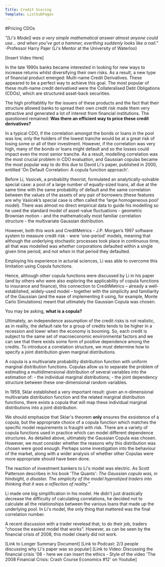 ```yaml
---
Title: Credit Scoring
Template: ListSubPages
---
```


#Pricing CDOs

*"[Li's Model] was a very simple mathematical answer almost anyone could use... and when you've got a hammer, everthing suddenly looks like a nail."* -Professor Harry Pajer (Li's Mentor at the University of Waterloo)

[Insert Video Here]

In the late 1990s banks became interested in looking for new ways to increase returns whilst diversifying their own risks. As a result, a new type of financial product emerged: Multi-name Credit Derivatives. These appeared to be a perfect way to achieve this goal. The most popular of these multi-name credit derivatived were the Collateralised Debt Obligations (CDOs), which are structured asset-back securities. 

The high profitablitiy for the issuers of these products and the fact that their structure allowed banks to spread their own credit risk made them very attractive and generated a lot of interest from financial institutions. The questioned remained: **Was there an efficient way to price these credit derivatives?**

In a typical CDO, if the correlation amongst the  bonds or loans in the pool was low, only the holders of the lowest tranche would be at a great risk of losing some or all of their investment. However, if the correlation was very high, many of the bonds or loans might default and so the losses could impact even the most senior tranche. As a result, modelling correlation was the most crucial problem in CDO evaluation, and Gaussian copulas became the most popular way to do this due to David Li's paper, published in 2000, entitled 'On Default Correlation: A copula function approach'.

Before Li, Vasicek, a probability theorist, formulated an analytically-solvable special case: a pool of a large number of equally-sized loans, all due at the same time with the same probability of default and the same correlation between the values of the assets of any pair of borrowers (these features are why Vasicek’s special case is often called the ‘large homogeneous pool’ model). There was almost no direct empirical data to guide his modelling so he used the standard model of asset-value fluctuations - geometric Brownian motion - and the mathematically most familiar correlation structure - the multivariate Gaussian distribution.

However, both this work and CreditMetrics - J.P. Morgan’s 1997 software system to measure credit risk - were 'one-period’ models, meaning that although the underlying stochastic processes took place in continuous time, all that was modelled was *whether* corporations defaulted within a single given time period, and not *when* in that period they defaulted.

Employing his experience in acturial sciences, Li was able to overcome this limitation using Copula functions. 

Hence, although other copula functions were discussed by Li in his paper (and by others who were also exploring the applicability of copula functions to insurance and finance), this connection to CreditMetrics – already a well-established, widely-used model – together with the simplicity and familiarity of the Gaussian (and the ease of implementing it using, for example, Monte Carlo Simulations) meant that ultimately the Gaussian Copula was chosen. 

You may be asking, **what is a copula?**

Ultimately, an independence assumption of the credit risks is not realistic, as in reality, the default rate for a group of credits tends to be higher in a recession and lower when the economy is booming. So, each credit is subject to the same set of macroeconomic environmental factors and we can see that there exists some form of positive dependence among the credits. To introduce a correlation structure, we must determine how to specify a joint distribution given marginal distributions. 

A copula is a multivariate probability distribution function with uniform marginal distribution functions. Copulas allow us to separate the problem of estimating a multidimensional distribution of several variables into the estimation of:
	- the individual marginal distributions;
	- the joint dependency structure between these one-dimensional random variables. 

In 1959, Sklar established a very important result: given an $n$-dimensional multivariate distribution function and the related marginal distribution functions, there exists a copula that will map these individual marginal distributions into a joint distribution.

We should emphasize that Sklar's theorem **only** ensures the exsistence of a copula, but the appropriate choice of a copula function which matches the specific model requirements is fraught with risk. There are a variety of copula functions used in practice which can model different dependence structures.  As detailed above, ultimately the Gaussian Copula was chosen. However, we must consider whether the reasons why this distribution was chosen were good enough. Perhaps some investigation into the behaviour of the market, along with a wider analysis of whether other Copulas were more appropriate should have been done. 


The reaction of investment bankers to Li's model was electric. As Scott Patterson describes in his book 'The Quants': *The Gaussian copula was, in hindsight, a disaster. The simplicity of the model hypnotized traders into thinking that it was a reflection of reality.”*

Li made one big simplification in his model. He didn't just drastically decrease the difficulty of calculating correlations, he decided not to calculate all the relationships between the various loans that made up the underlying pool. In Li's model, the only thing that mattered was the final correlation number.

A recent discussion with a trader revelead that, to do their job, traders "choose the easiest model that works". However, as can be seen by the financial crisis of 2008, this model clearly did not work.

[Link to Longer Summary Document]
[Link to Podcast: 2/3 people discussing why Li's paper was so popular]
[Link to Video: Discussing the financial crisis '08 - here we can insert the ethics - Style of the video 'The 2008 Financial Crisis: Crash Course Economics #12' on Youtube]
